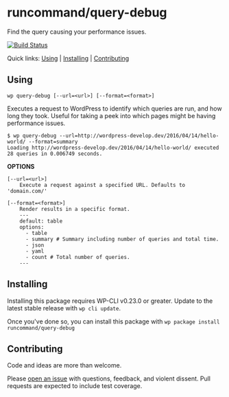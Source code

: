 runcommand/query-debug
======================

Find the query causing your performance issues.

[![Build Status](https://travis-ci.org/runcommand/query-debug.svg?branch=master)](https://travis-ci.org/runcommand/query-debug)

Quick links: [Using](#using) | [Installing](#installing) | [Contributing](#contributing)

## Using


~~~
wp query-debug [--url=<url>] [--format=<format>]
~~~

Executes a request to WordPress to identify which queries are run, and
how long they took. Useful for taking a peek into which pages might be
having performance issues.

```
$ wp query-debug --url=http://wordpress-develop.dev/2016/04/14/hello-world/ --format=summary
Loading http://wordpress-develop.dev/2016/04/14/hello-world/ executed 28 queries in 0.006749 seconds.
```

**OPTIONS**

	[--url=<url>]
		Execute a request against a specified URL. Defaults to 'domain.com/'

	[--format=<format>]
		Render results in a specific format.
		---
		default: table
		options:
		  - table
		  - summary # Summary including number of queries and total time.
		  - json
		  - yaml
		  - count # Total number of queries.
		---



## Installing

Installing this package requires WP-CLI v0.23.0 or greater. Update to the latest stable release with `wp cli update`.

Once you've done so, you can install this package with `wp package install runcommand/query-debug`

## Contributing

Code and ideas are more than welcome.

Please [open an issue](https://github.com/runcommand/query-debug/issues) with questions, feedback, and violent dissent. Pull requests are expected to include test coverage.
